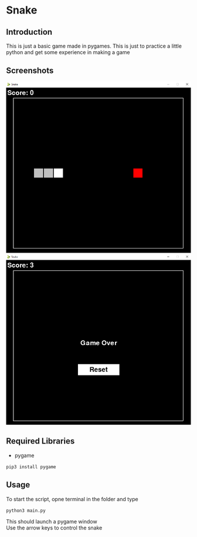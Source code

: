 # Snake

## Introduction
This is just a basic game made in pygames. This is just to practice a little python and get some experience in making a game

## Screenshots
![Screenshot 1](asset/screenshot-1.png)
![Screenshot 2](asset/screenshot-2.png)

## Required Libraries
* pygame
```
pip3 install pygame
```

## Usage
To start the script, opne terminal in the folder and type
```
python3 main.py
```
This should launch a pygame window </br>
Use the arrow keys to control the snake
